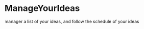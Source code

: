 ManageYourIdeas
===============

manager a list of your ideas, and follow the schedule of your ideas